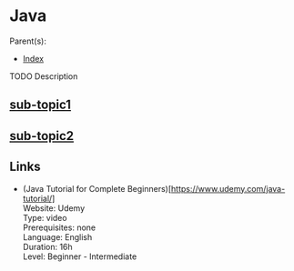 # Java

Parent(s):
 - [Index](./README.md)

TODO Description

## [sub-topic1](./sub-topic1.md)

## [sub-topic2](./sub-topic2.md)

## Links

 - (Java Tutorial for Complete Beginners)[https://www.udemy.com/java-tutorial/]  
   Website: Udemy   
   Type: video   
   Prerequisites: none   
   Language: English   
   Duration: 16h   
   Level: Beginner - Intermediate
